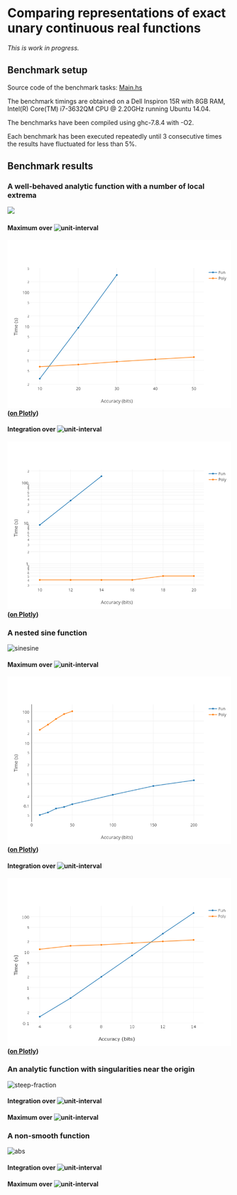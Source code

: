 # Comparing representations of exact unary continuous real functions

_This is work in progress._

## Benchmark setup

Source code of the benchmark tasks: [Main.hs](https://github.com/michalkonecny/aern2/blob/master/aern2-fnreps/main/Main.hs)

The benchmark timings are obtained on a Dell Inspiron 15R with 8GB RAM,
Intel(R) Core(TM) i7-3632QM CPU @ 2.20GHz running Ubuntu 14.04.

The benchmarks have been compiled using ghc-7.8.4 with -O2.

Each benchmark has been executed repeatedly until 3 consecutive times the results have fluctuated for less than 5%.

## Benchmark results

### A well-behaved analytic function with a number of local extrema

<img src="http://latex.codecogs.com/gif.latex?\\sin(10x)+\\cos(20x)" width="200">

#### Maximum over ![unit-interval](http://latex.codecogs.com/gif.latex?[-1,1])

![sine+cos-max.png](plots/sine+cos-max.png?raw=true)
__([on Plotly](https://plot.ly/~mikkonecny/18/time-s-vs-accuracy-bits/))__

#### Integration over ![unit-interval](http://latex.codecogs.com/gif.latex?[-1,1])

![sine+cos-integrate.png](plots/sine+cos-integrate.png?raw=true)
__([on Plotly](https://plot.ly/~mikkonecny/17/time-s-vs-accuracy-bits/))__

### A nested sine function

![sinesine](http://latex.codecogs.com/gif.latex?\\sin(10x+\\sin(20x^2)))

#### Maximum over ![unit-interval](http://latex.codecogs.com/gif.latex?[-1,1])

![sinesine-max.png](plots/sinesine-max.png?raw=true)
__([on Plotly](https://plot.ly/~mikkonecny/20/time-s-vs-accuracy-bits/))__

#### Integration over ![unit-interval](http://latex.codecogs.com/gif.latex?[-1,1])

![sinesine-integrate.png](plots/sinesine-integrate.png?raw=true)
__([on Plotly](https://plot.ly/~mikkonecny/11/time-s-vs-accuracy-bits/))__


### An analytic function with singularities near the origin

![steep-fraction](http://latex.codecogs.com/gif.latex?{\\frac{1}{100x^2+1}})

#### Integration over ![unit-interval](http://latex.codecogs.com/gif.latex?[-1,1])

#### Maximum over ![unit-interval](http://latex.codecogs.com/gif.latex?[-1,1])

### A non-smooth function

![abs](http://latex.codecogs.com/gif.latex?|x|)

#### Integration over ![unit-interval](http://latex.codecogs.com/gif.latex?[-1,1])

#### Maximum over ![unit-interval](http://latex.codecogs.com/gif.latex?[-1,1])

